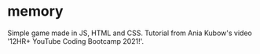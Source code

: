 # memory
Simple game made in JS, HTML and CSS.
Tutorial from Ania Kubow's video '12HR+ YouTube Coding Bootcamp 2021!'.

